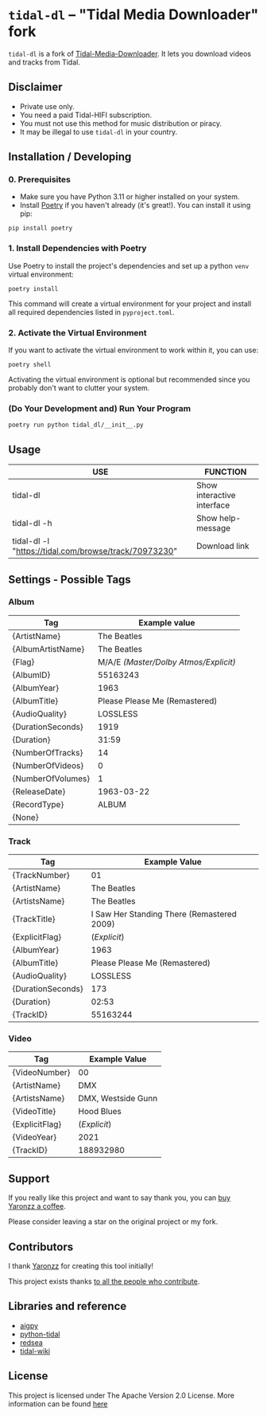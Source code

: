 # `tidal-dl` – "Tidal Media Downloader" fork

`tidal-dl` is a fork of [Tidal-Media-Downloader](https://github.com/yaronzz/Tidal-Media-Downloader). It lets you download videos and tracks from Tidal.

## Disclaimer

- Private use only.
- You need a paid Tidal-HIFI subscription.
- You must not use this method for music distribution or piracy.
- It may be illegal to use `tidal-dl` in your country.

## Installation / Developing 

### 0. Prerequisites

* Make sure you have Python 3.11 or higher installed on your system.
* Install [Poetry](https://python-poetry.org) if you haven't already (it's great!). You can install it using pip:

```shell
pip install poetry
```

### 1. Install Dependencies with Poetry

Use Poetry to install the project's dependencies and set up a python `venv` virtual environment:

```shell
poetry install
```

This command will create a virtual environment for your project and install all required dependencies listed in `pyproject.toml`.

### 2. Activate the Virtual Environment

If you want to activate the virtual environment to work within it, you can use:

```shell
poetry shell
```

Activating the virtual environment is optional but recommended since you probably don't want to clutter your system.

### (Do Your Development and) Run Your Program

```shell
poetry run python tidal_dl/__init__.py
```

## Usage

| USE                                                   | FUNCTION                   |
| ----------------------------------------------------- | -------------------------- |
| tidal-dl                                              | Show interactive interface |
| tidal-dl -h                                           | Show help-message          |
| tidal-dl -l "https://tidal.com/browse/track/70973230" | Download link              |

## Settings - Possible Tags

### Album

| Tag               | Example value                         |
| ----------------- | ------------------------------------- |
| {ArtistName}      | The Beatles                           |
| {AlbumArtistName} | The Beatles                           |
| {Flag}            | M/A/E *(Master/Dolby Atmos/Explicit)* |
| {AlbumID}         | 55163243                              |
| {AlbumYear}       | 1963                                  |
| {AlbumTitle}      | Please Please Me (Remastered)         |
| {AudioQuality}    | LOSSLESS                              |
| {DurationSeconds} | 1919                                  |
| {Duration}        | 31:59                                 |
| {NumberOfTracks}  | 14                                    |
| {NumberOfVideos}  | 0                                     |
| {NumberOfVolumes} | 1                                     |
| {ReleaseDate}     | 1963-03-22                            |
| {RecordType}      | ALBUM                                 |
| {None}            |                                       |

### Track

| Tag               | Example Value                              |
| ----------------- | ------------------------------------------ |
| {TrackNumber}     | 01                                         |
| {ArtistName}      | The Beatles                                |
| {ArtistsName}     | The Beatles                                |
| {TrackTitle}      | I Saw Her Standing There (Remastered 2009) |
| {ExplicitFlag}    | (*Explicit*)                               |
| {AlbumYear}       | 1963                                       |
| {AlbumTitle}      | Please Please Me (Remastered)              |
| {AudioQuality}    | LOSSLESS                                   |
| {DurationSeconds} | 173                                        |
| {Duration}        | 02:53                                      |
| {TrackID}         | 55163244                                   |

### Video

| Tag               | Example Value                              |
| ----------------- | ------------------------------------------ |
| {VideoNumber}     | 00                                         |
| {ArtistName}      | DMX                                        |
| {ArtistsName}     | DMX, Westside Gunn                         |
| {VideoTitle}      | Hood Blues                                 |
| {ExplicitFlag}    | (*Explicit*)                               |
| {VideoYear}       | 2021                                       |
| {TrackID}         | 188932980                                  |

## Support

If you really like this project and want to say thank you, you can [buy Yaronzz a coffee](https://www.buymeacoffee.com/yaronzz).

Please consider leaving a star on the original project or my fork.

## Contributors

I thank [Yaronzz](https://github.com/yaronzz) for creating this tool initially!

This project exists thanks [to all the people who contribute](https://github.com/yaronzz/Tidal-Media-Downloader/graphs/contributors). 

## Libraries and reference

- [aigpy](https://github.com/yaronzz/AIGPY)
- [python-tidal](https://github.com/tamland/python-tidal)
- [redsea](https://github.com/redsudo/RedSea)
- [tidal-wiki](https://github.com/Fokka-Engineering/TIDAL/wiki)

## License

This project is licensed under The Apache Version 2.0 License. More information can be found [here](https://github.com/yaronzz/Tidal-Media-Downloader/blob/master/LICENSE)
